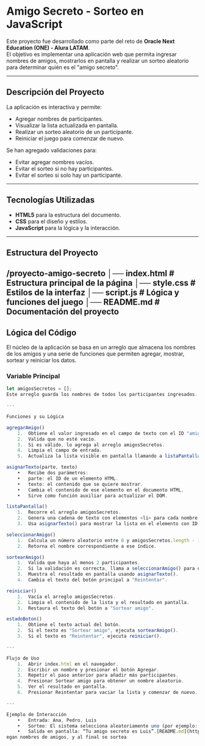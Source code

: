 # Amigo Secreto - Sorteo en JavaScript

Este proyecto fue desarrollado como parte del reto de **Oracle Next Education (ONE) - Alura LATAM**.  
El objetivo es implementar una aplicación web que permita ingresar nombres de amigos, mostrarlos en pantalla y realizar un sorteo aleatorio para determinar quién es el "amigo secreto".

---

## Descripción del Proyecto
La aplicación es interactiva y permite:
- Agregar nombres de participantes.
- Visualizar la lista actualizada en pantalla.
- Realizar un sorteo aleatorio de un participante.
- Reiniciar el juego para comenzar de nuevo.

Se han agregado validaciones para:
- Evitar agregar nombres vacíos.
- Evitar el sorteo si no hay participantes.
- Evitar el sorteo si solo hay un participante.

---

## Tecnologías Utilizadas
- **HTML5** para la estructura del documento.
- **CSS** para el diseño y estilos.
- **JavaScript** para la lógica y la interacción.

---

## Estructura del Proyecto
/proyecto-amigo-secreto
│── index.html        # Estructura principal de la página
│── style.css         # Estilos de la interfaz
│── script.js         # Lógica y funciones del juego
│── README.md         # Documentación del proyecto
---

## Lógica del Código

El núcleo de la aplicación se basa en un arreglo que almacena los nombres de los amigos y una serie de funciones que permiten agregar, mostrar, sortear y reiniciar los datos.

### Variable Principal
```javascript
let amigosSecretos = [];
Este arreglo guarda los nombres de todos los participantes ingresados.

---

Funciones y su Lógica

agregarAmigo()
	1.	Obtiene el valor ingresado en el campo de texto con el ID "amigo".
	2.	Valida que no esté vacío.
	3.	Si es válido, lo agrega al arreglo amigosSecretos.
	4.	Limpia el campo de entrada.
	5.	Actualiza la lista visible en pantalla llamando a listaPantalla().

asignarTexto(parte, texto)
	•	Recibe dos parámetros:
	•	parte: el ID de un elemento HTML.
	•	texto: el contenido que se quiere mostrar.
	•	Cambia el contenido de ese elemento en el documento HTML.
	•	Sirve como función auxiliar para actualizar el DOM.

listaPantalla()
	1.	Recorre el arreglo amigosSecretos.
	2.	Genera una cadena de texto con elementos <li> para cada nombre.
	3.	Usa asignarTexto() para mostrar la lista en el elemento con ID "listaAmigos".

seleccionarAmigo()
	1.	Calcula un número aleatorio entre 0 y amigosSecretos.length - 1.
	2.	Retorna el nombre correspondiente a ese índice.

sortearAmigo()
	1.	Valida que haya al menos 2 participantes.
	2.	Si la validación es correcta, llama a seleccionarAmigo() para obtener un nombre aleatorio.
	3.	Muestra el resultado en pantalla usando asignarTexto().
	4.	Cambia el texto del botón principal a "Reintentar".

reiniciar()
	1.	Vacía el arreglo amigosSecretos.
	2.	Limpia el contenido de la lista y el resultado en pantalla.
	3.	Restaura el texto del botón a "Sortear amigo".

estadoBoton()
	1.	Obtiene el texto actual del botón.
	2.	Si el texto es "Sortear amigo", ejecuta sortearAmigo().
	3.	Si el texto es "Reintentar", ejecuta reiniciar().

---

Flujo de Uso
	1.	Abrir index.html en el navegador.
	2.	Escribir un nombre y presionar el botón Agregar.
	3.	Repetir el paso anterior para añadir más participantes.
	4.	Presionar Sortear amigo para obtener un nombre aleatorio.
	5.	Ver el resultado en pantalla.
	6.	Presionar Reintentar para vaciar la lista y comenzar de nuevo.

---

Ejemplo de Interacción
	•	Entrada: Ana, Pedro, Luis
	•	Sorteo: El sistema selecciona aleatoriamente uno (por ejemplo: “Luis”).
	•	Salida en pantalla: “Tu amigo secreto es Luis”.[README.md](https://github.com/user-attachments/files/21767638/README.md)
egan nombres de amigos, y al final se sortea

